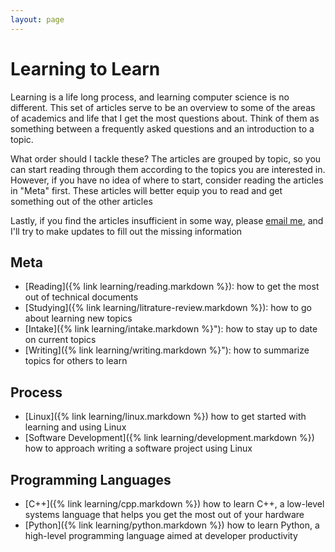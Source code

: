 ```yaml
---
layout: page
---
```


# Learning to Learn

Learning is a life long process, and learning computer science is no different.  This set of articles serve to be an overview to some of the areas of academics and life that I get the most questions about. Think of them as something between a frequently asked questions and an introduction to a topic.

What order should I tackle these? The articles are grouped by topic, so you can start reading through them according to the topics you are interested in.  However, if you have no idea of where to start, consider reading the articles in "Meta" first.  These articles will better equip you to read and get something out of the other articles

Lastly, if you find the articles insufficient in some way, please [email me](mailto:rr.underwood94@gmail.com"), and I'll try to make updates to fill out the missing information

## Meta 

+ [Reading]({% link learning/reading.markdown %}): how to get the most out of technical documents
+ [Studying]({% link learning/litrature-review.markdown %}): how to go about learning new topics
+ [Intake]({% link learning/intake.markdown %}"): how to stay up to date on current topics
+ [Writing]({% link learning/writing.markdown %}"): how to summarize topics for others to learn

## Process

+ [Linux]({% link learning/linux.markdown %}) how to get started with learning and using Linux
+ [Software Development]({% link learning/development.markdown %}) how to approach writing a software project using Linux

## Programming Languages

+ [C++]({% link learning/cpp.markdown %}) how to learn C++, a low-level systems language that helps you get the most out of your hardware
+ [Python]({% link learning/python.markdown %}) how to learn Python, a high-level programming language aimed at developer productivity

